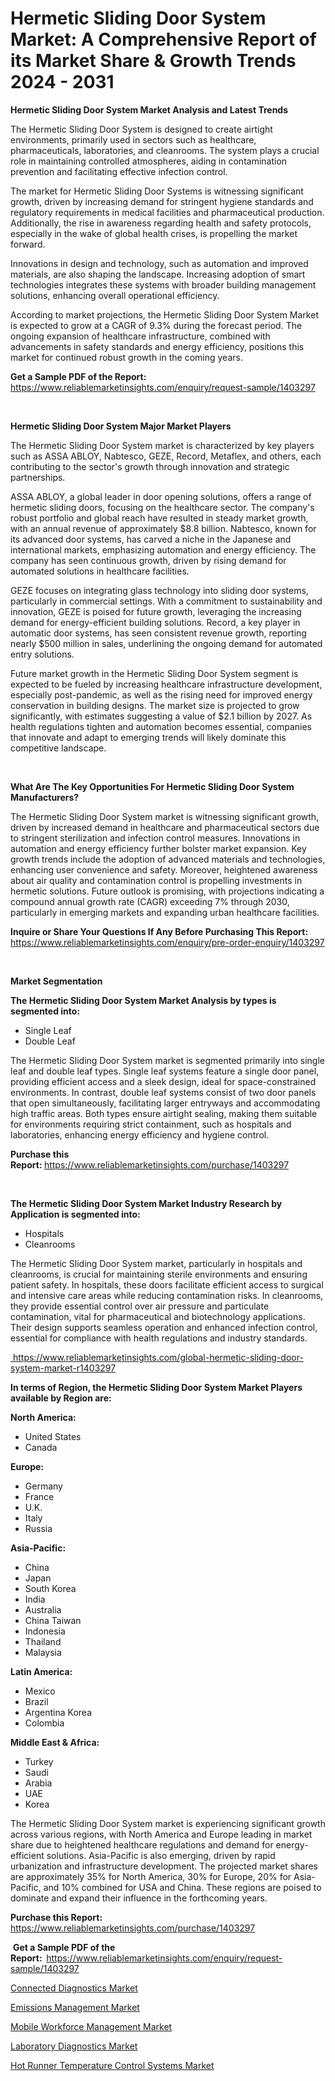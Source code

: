 <p><h1>Hermetic Sliding Door System Market: A Comprehensive Report of its Market Share & Growth Trends 2024 - 2031</h1></p><p><strong>Hermetic Sliding Door System Market Analysis and Latest Trends</strong></p>
<p><p>The Hermetic Sliding Door System is designed to create airtight environments, primarily used in sectors such as healthcare, pharmaceuticals, laboratories, and cleanrooms. The system plays a crucial role in maintaining controlled atmospheres, aiding in contamination prevention and facilitating effective infection control. </p><p>The market for Hermetic Sliding Door Systems is witnessing significant growth, driven by increasing demand for stringent hygiene standards and regulatory requirements in medical facilities and pharmaceutical production. Additionally, the rise in awareness regarding health and safety protocols, especially in the wake of global health crises, is propelling the market forward. </p><p>Innovations in design and technology, such as automation and improved materials, are also shaping the landscape. Increasing adoption of smart technologies integrates these systems with broader building management solutions, enhancing overall operational efficiency. </p><p>According to market projections, the Hermetic Sliding Door System Market is expected to grow at a CAGR of 9.3% during the forecast period. The ongoing expansion of healthcare infrastructure, combined with advancements in safety standards and energy efficiency, positions this market for continued robust growth in the coming years.</p></p>
<p><strong>Get a Sample PDF of the Report:&nbsp;</strong> <a href="https://www.reliablemarketinsights.com/enquiry/request-sample/1403297?utm_campaign=1575&utm_medium=2&utm_source=Github&utm_content=ia&utm_term=23102024&utm_id=hermetic-sliding-door-system">https://www.reliablemarketinsights.com/enquiry/request-sample/1403297</a></p>
<p>&nbsp;</p>
<p><strong>Hermetic Sliding Door System Major Market Players</strong></p>
<p><p>The Hermetic Sliding Door System market is characterized by key players such as ASSA ABLOY, Nabtesco, GEZE, Record, Metaflex, and others, each contributing to the sector's growth through innovation and strategic partnerships. </p><p>ASSA ABLOY, a global leader in door opening solutions, offers a range of hermetic sliding doors, focusing on the healthcare sector. The company's robust portfolio and global reach have resulted in steady market growth, with an annual revenue of approximately $8.8 billion. Nabtesco, known for its advanced door systems, has carved a niche in the Japanese and international markets, emphasizing automation and energy efficiency. The company has seen continuous growth, driven by rising demand for automated solutions in healthcare facilities.</p><p>GEZE focuses on integrating glass technology into sliding door systems, particularly in commercial settings. With a commitment to sustainability and innovation, GEZE is poised for future growth, leveraging the increasing demand for energy-efficient building solutions. Record, a key player in automatic door systems, has seen consistent revenue growth, reporting nearly $500 million in sales, underlining the ongoing demand for automated entry solutions.</p><p>Future market growth in the Hermetic Sliding Door System segment is expected to be fueled by increasing healthcare infrastructure development, especially post-pandemic, as well as the rising need for improved energy conservation in building designs. The market size is projected to grow significantly, with estimates suggesting a value of $2.1 billion by 2027. As health regulations tighten and automation becomes essential, companies that innovate and adapt to emerging trends will likely dominate this competitive landscape.</p></p>
<p>&nbsp;</p>
<p><strong>What Are The Key Opportunities For Hermetic Sliding Door System Manufacturers?</strong></p>
<p><p>The Hermetic Sliding Door System market is witnessing significant growth, driven by increased demand in healthcare and pharmaceutical sectors due to stringent sterilization and infection control measures. Innovations in automation and energy efficiency further bolster market expansion. Key growth trends include the adoption of advanced materials and technologies, enhancing user convenience and safety. Moreover, heightened awareness about air quality and contamination control is propelling investments in hermetic solutions. Future outlook is promising, with projections indicating a compound annual growth rate (CAGR) exceeding 7% through 2030, particularly in emerging markets and expanding urban healthcare facilities.</p></p>
<p><strong>Inquire or Share Your Questions If Any Before Purchasing This Report:</strong> <a href="https://www.reliablemarketinsights.com/enquiry/pre-order-enquiry/1403297?utm_campaign=1575&utm_medium=2&utm_source=Github&utm_content=ia&utm_term=23102024&utm_id=hermetic-sliding-door-system">https://www.reliablemarketinsights.com/enquiry/pre-order-enquiry/1403297</a></p>
<p>&nbsp;</p>
<p><strong>Market Segmentation</strong></p>
<p><strong>The Hermetic Sliding Door System Market Analysis by types is segmented into:</strong></p>
<p><ul><li>Single Leaf</li><li>Double Leaf</li></ul></p>
<p><p>The Hermetic Sliding Door System market is segmented primarily into single leaf and double leaf types. Single leaf systems feature a single door panel, providing efficient access and a sleek design, ideal for space-constrained environments. In contrast, double leaf systems consist of two door panels that open simultaneously, facilitating larger entryways and accommodating high traffic areas. Both types ensure airtight sealing, making them suitable for environments requiring strict containment, such as hospitals and laboratories, enhancing energy efficiency and hygiene control.</p></p>
<p><strong>Purchase this Report:&nbsp;</strong><a href="https://www.reliablemarketinsights.com/purchase/1403297?utm_campaign=1575&utm_medium=2&utm_source=Github&utm_content=ia&utm_term=23102024&utm_id=hermetic-sliding-door-system">https://www.reliablemarketinsights.com/purchase/1403297</a></p>
<p>&nbsp;</p>
<p><strong>The Hermetic Sliding Door System Market Industry Research by Application is segmented into:</strong></p>
<p><ul><li>Hospitals</li><li>Cleanrooms</li></ul></p>
<p><p>The Hermetic Sliding Door System market, particularly in hospitals and cleanrooms, is crucial for maintaining sterile environments and ensuring patient safety. In hospitals, these doors facilitate efficient access to surgical and intensive care areas while reducing contamination risks. In cleanrooms, they provide essential control over air pressure and particulate contamination, vital for pharmaceutical and biotechnology applications. Their design supports seamless operation and enhanced infection control, essential for compliance with health regulations and industry standards.</p></p>
<p><a href="https://www.reliablemarketinsights.com/global-hermetic-sliding-door-system-market-r1403297?utm_campaign=1575&utm_medium=2&utm_source=Github&utm_content=ia&utm_term=23102024&utm_id=hermetic-sliding-door-system">&nbsp;https://www.reliablemarketinsights.com/global-hermetic-sliding-door-system-market-r1403297</a></p>
<p><strong>In terms of Region, the Hermetic Sliding Door System Market Players available by Region are:</strong></p>
<p>
    <p> <strong> North America: </strong>
        <ul>
            <li>United States</li>
            <li>Canada</li>
        </ul>
        </p> 
    <p> <strong> Europe: </strong>
        <ul>
            <li>Germany</li>
            <li>France</li>
            <li>U.K.</li>
            <li>Italy</li>
            <li>Russia</li>
        </ul>
        </p> 
    <p> <strong> Asia-Pacific: </strong>
        <ul>
            <li>China</li>
            <li>Japan</li>
            <li>South Korea</li>
            <li>India</li>
            <li>Australia</li>
            <li>China Taiwan</li>
            <li>Indonesia</li>
            <li>Thailand</li>
            <li>Malaysia</li>
        </ul>
        </p> 
    <p> <strong> Latin America: </strong>
        <ul>
            <li>Mexico</li>
            <li>Brazil</li>
            <li>Argentina Korea</li>
            <li>Colombia</li>
        </ul>
        </p> 
    <p> <strong> Middle East & Africa: </strong>
        <ul>
            <li>Turkey</li>
            <li>Saudi</li>
            <li>Arabia</li>
            <li>UAE</li>
            <li>Korea</li>
        </ul>
    </p>
    </p>
<p><p>The Hermetic Sliding Door System market is experiencing significant growth across various regions, with North America and Europe leading in market share due to heightened healthcare regulations and demand for energy-efficient solutions. Asia-Pacific is also emerging, driven by rapid urbanization and infrastructure development. The projected market shares are approximately 35% for North America, 30% for Europe, 20% for Asia-Pacific, and 10% combined for USA and China. These regions are poised to dominate and expand their influence in the forthcoming years.</p></p>
<p><strong>Purchase this Report: </strong><a href="https://www.reliablemarketinsights.com/purchase/1403297?utm_campaign=1575&utm_medium=2&utm_source=Github&utm_content=ia&utm_term=23102024&utm_id=hermetic-sliding-door-system">https://www.reliablemarketinsights.com/purchase/1403297</a></p>
<p>&nbsp;<strong>Get a Sample PDF of the Report:&nbsp;&nbsp;</strong><a href="https://www.reliablemarketinsights.com/enquiry/request-sample/1403297?utm_campaign=1575&utm_medium=2&utm_source=Github&utm_content=ia&utm_term=23102024&utm_id=hermetic-sliding-door-system">https://www.reliablemarketinsights.com/enquiry/request-sample/1403297</a></p>
<p><strong></strong></p>
<p><p><a href="https://www.linkedin.com/pulse/global-connected-diagnostics-market-analysis-trends-forecasts-tnggf?utm_campaign=1575&utm_medium=2&utm_source=Github&utm_content=ia&utm_term=23102024&utm_id=hermetic-sliding-door-system">Connected Diagnostics Market</a></p><p><a href="https://www.linkedin.com/pulse/future-trends-global-emissions-management-market-insights-cdlef?utm_campaign=1575&utm_medium=2&utm_source=Github&utm_content=ia&utm_term=23102024&utm_id=hermetic-sliding-door-system">Emissions Management Market</a></p><p><a href="https://www.linkedin.com/pulse/future-innovation-global-mobile-workforce-management-market-growth-jhwwf?utm_campaign=1575&utm_medium=2&utm_source=Github&utm_content=ia&utm_term=23102024&utm_id=hermetic-sliding-door-system">Mobile Workforce Management Market</a></p><p><a href="https://www.linkedin.com/pulse/global-laboratory-diagnostics-market-pulse-trends-growth-analysis-i3gcf?utm_campaign=1575&utm_medium=2&utm_source=Github&utm_content=ia&utm_term=23102024&utm_id=hermetic-sliding-door-system">Laboratory Diagnostics Market</a></p><p><a href="https://github.com/MarciaRunte/Market-Research-Report-List-1/blob/main/hot-runner-temperature-control-systems-market.md?utm_campaign=1575&utm_medium=2&utm_source=Github&utm_content=ia&utm_term=23102024&utm_id=hermetic-sliding-door-system">Hot Runner Temperature Control Systems Market</a></p></p>